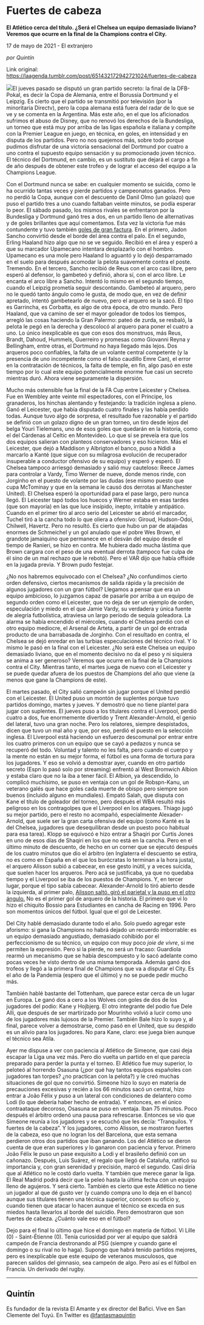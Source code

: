 # Fuertes de cabeza

**El Atlético cerca del título. ¿Será el Chelsea un equipo demasiado liviano? Veremos que ocurre en la final de la Champions contra el City.**

17 de mayo de 2021 - El extranjero

_por Quintín_

Link original: https://laagenda.tumblr.com/post/651432172942721024/fuertes-de-cabeza

![](https://64.media.tumblr.com/7035d3f095052ab3f11dc9ff48919278/64b943632766a909-b2/s500x750/7b99a34ca13acae31c5ea288000f4912703ae680.jpg)El jueves pasado se disputó un gran partido secreto: la final de la DFB-Pokal, es decir la Copa de Alemania, entre el Borussia Dortmund y el Leipzig. Es cierto que el partido se transmitió por televisión (por la minoritaria Directv), pero la copa alemana está fuera del radar de lo que se ve y se comenta en la Argentina. Más este año, en el que los aficionados sufrimos el abuso de Disney, que no renovó los derechos de la Bundesliga, un torneo que está muy por arriba de las ligas española e italiana y compite con la Premier League en juego, en técnica, en goles, en intensidad y en disputa de los partidos. Pero no nos quejemos más, sobre todo porque pudimos disfrutar de una victoria sensacional del Dortmund por  cuatro a uno contra el supuesto equipo sensación y su promocionado joven técnico. El técnico del Dortmund, en cambio, es un sustituto que dejará el cargo a fin de año después de obtener este trofeo y de lograr el acceso del equipo a la Champions League. 

Con el Dortmund nunca se sabe: en cualquier momento se suicida, como le ha ocurrido tantas veces y pierde partidos y campeonatos ganados. Pero no perdió la Copa, aunque con el descuento de Danil Olmo (un golazo) que puso el partido tres a uno cuando faltaban veinte minutos, se podía esperar lo peor. El sábado pasado, los mismos rivales se enfrentaron por la Bundesliga y Dortmund ganó tres a dos, en un partido lleno de alternativas y de goles brillantes que aquí comentamos. Esta vez la victoria fue más contundente y tuvo también [goles de gran factura](https://www.youtube.com/watch?v=nqmK4PMhBsE). En el primero, Jadon Sancho convirtió desde el borde del área contra el palo. En el segundo, Erling Haaland hizo algo que no se ve seguido. Recibió en el área y esperó a que su marcador Upamecano intentara desplazarlo con el hombro. Upamecano es una mole pero Haaland lo aguantó y lo dejó desparramado en el suelo para después acomodar la pelota suavemente contra el poste. Tremendo. En el tercero, Sancho recibió de Reus con el arco casi libre, pero esperó al defensor, lo gambeteó y definió, ahora sí, con el arco libre. Le encanta el arco libre a Sancho. Intentó lo mismo en el segundo tiempo, cuando el Leipzig prometía seguir descontando. Gambeteó al arquero, pero no le quedó tanto ángulo como le gusta, de modo que, en vez de definir apretado, intentó gambetearlo de nuevo, pero el arquero se la sacó. El tipo es Garrincha, es Corbatta, es algo de otra época, de otro mundo. Pero Haaland, que va camino de ser el mayor goleador de todos los tiempos, arregló las cosas haciendo la Gran Palermo: pateó de zurda, se resbaló, la pelota le pegó en la derecha y descolocó al arquero para poner el cuatro a uno.  Lo único inexplicable es que con esos dos monstruos, más Reus, Brandt, Dahoud, Hummels, Guerreiro y promesas como Giovanni Reyna y Bellingham, entre otras, el Dortmund no haya llegado más lejos. Dos arqueros poco confiables, la falta de un volante central competente (y la presencia de uno incompetente como el falso caudillo Emre Can), el error en la contratación de técnicos, la falta de temple, en fin, algo pasó en este tiempo por lo cual este equipo potencialmente enorme fue casi un secreto mientras duró. Ahora viene seguramente la dispersión. 

Mucho más ostensible fue la final de la FA Cup entre Leicester y Chelsea. Fue en Wembley ante veinte mil espectadores, con el Príncipe, los granaderos, los hinchas alentando y festejando: la tradición inglesa a pleno. Ganó el Leicester, que había disputado cuatro finales y las había perdido todas. Aunque tuvo algo de sorpresa, el resultado fue razonable y el partido se definió con un golazo digno de un gran torneo, un tiro desde lejos del belga Youri Tielemans, uno de esos goles que quedarán en la historia, como el del Cárdenas al Celtic en Montevideo. Lo que sí se preveía era que los dos equipos salieran con planteos conservadores y eso hicieron. Más el Leicester, que dejó a Maddison y Albrigton el banco, puso a Ndidi a marcarlo a Kanté (que sigue con su milagrosa evolución de recuperador insuperable a conductor ofensivo de su equipo) y esperó y esperó. El Chelsea tampoco arriesgó demasiado y salió muy cauteloso: Reece James para controlar a Vardy, Timo Werner de nueve, donde menos rinde, con Jorginho en el puesto de volante por las dudas (ese mismo puesto que cupa McTominay y que en la semana le causó dos derrotas al Manchester United). El Chelsea esperó la oportunidad para el pase largo, pero nunca llegó. El Leicester tapó todos los huecos y Werner estaba en esas tardes (que son mayoría) en las que luce insípido, inepto, irritable y antipático. Cuando en el primer tiro al arco serio del Leicester se abrió el marcador, Tuchel tiró a la cancha todo lo que oliera a ofensivo: Giroud, Hudson-Odoi, Chilwell, Havertz. Pero no resultó. Es cierto que hubo un par de atajadas enormes de Schmeichel y un gol anulado que el pobre Wes Brown, el grandote jamaiquino que permanece en el desván del equipo desde el tiempo de Ranieri, se hizo en contra. Me hubiera dado mucha lástima que Brown cargara con el peso de una eventual derrota (tampoco fue culpa de él sino de un mal rechazo que le rebotó). Pero el VAR dijo que había offside en la jugada previa. Y Brown pudo festejar.

¿No nos habremos equivocado con el Chelsea? ¿No confundimos cierto orden defensivo, ciertos mecanismos de salida rápida y la precisión de algunos jugadores con un gran fútbol? Llegamos a pensar que era un equipo ambicioso, lo juzgamos capaz de pasarle por arriba a un equipo de segundo orden como el Leicester, que no deja de ser un ejemplo de orden, especulación y miedo en el que Jamie Vardy, su verdadera y única fuente de alegría futbolística, atraviesa un largo período de sequía goleadora. La alarma se había encendido el miércoles, cuando el Chelsea perdió con el otro equipo mediocre, el Arsenal de Arteta, a partir de un gol de entrada producto de una barrabasada de Jorginho. Con el resultado en contra, el Chelsea se dejó enredar en las turbias especulaciones del técnico rival. Y lo mismo le pasó en la final con el Leicester. ¿No será este Chelsea un equipo demasiado liviano, que en el momento decisivo no da el peso y ni siquiera se anima a ser generoso? Veremos que ocurre en la final de la Champions contra el City. Mientras tanto, el martes juega de nuevo con el Leicester y se puede quedar afuera de los puestos de Champions del año que viene (a menos que gane la Champions de este). 


El martes pasado, el City salió campeón sin jugar porque el United perdió con el Leicester. El United puso un montón de suplentes porque tuvo partidos domingo, martes y jueves. Y demostró que no tiene plantel para jugar con suplentes. El jueves puso a los titulares contra el Liverpool, perdió cuatro a dos, fue enormemente divertido y Trent Alexander-Arnold, el genio del lateral, tuvo una gran noche. Pero los relatores, siempre despistados, dicen que tuvo un mal año y que, por eso, perdió el puesto en la selección inglesa. El Liverpool está haciendo un esfuerzo descomunal por entrar entre los cuatro primeros con un equipo que se cayó a pedazos y nunca se recuperó del todo. Voluntad y talento no les falta, pero cuando el cuerpo y la mente no están en su mejor forma, el fútbol es una forma de tortura para los jugadores. Y eso se volvió a demostrar ayer, cuando en otro partido secreto (Espn lo pasó solo por streaming) enfrentó al West Bromwich Albion y estaba claro que no la iba a tener fácil. El Albion, ya descendido, lo complicó muchísimo, se puso en ventaja con un gol de Robspn-Kanu, un veterano galés que hace goles cada muerte de obispo pero siempre son buenos (incluido alguno en mundiales). Empató Salah, que disputa con Kane el título de goleador del torneo, pero después el WBA resultó más peligroso en los contragolpes que el Liverpool en los ataques. Thiago jugó su mejor partido, pero el resto no acompañó, especialmente Alexader-Arnold, que suele ser la gran carta ofensiva del equipo (como Kanté es la del Chelsea, jugadores que desequilibran desde un puesto poco habitual para esa tarea). Klopp se equivocó e hizo entrar a Shaqiri por Curtis Jones en uno de esos días de Shaqiri en los que no está en la cancha. Pero en el último minuto de descuento, de hecho en un corner que se ejecutó después de los cuatro minutos que dio el árbitro (en Inglaterra el descuento se estira, no es como en España en el que los burócratas lo terminan a la hora justa), el arquero Alisson subió a cabecear, en ese gesto inútil, y a veces suicida, que suelen hacer los arqueros. Pero acá se justificaba, ya que no quedaba tiempo y el Liverpool se iba de los puestos de Champions. Y, en tercer lugar, porque el tipo sabía cabecear. Alexander-Arnold lo tiró abierto desde la izquierda, al primer palo, [Alisson saltó, giró el parietal y la puso en el otro ángulo.](https://www.espn.com.ar/video/clip/_/id/8649326?ex_cid=GoogleOneBox_Premier) No es el primer gol de arquero de la historia. El primero que vi lo hizo el chiquito Bossio para Estudiantes en cancha de Racing en 1996. Pero son momentos únicos del fútbol. Igual que el gol de Leicester.

Del City hablé demasiado durante todo el año. Solo puedo agregar este aforismo: si gana la Champions no habrá dejado un recuerdo imborrable: es un equipo demasiado angustiado, demasiado cohibido por el perfeccionismo de su técnico, un equipo con muy poco *joie de vivre*, si me permiten la expresión. Pero si la pierde, no será un fracaso: Guardiola rearmó un mecanismo que se había descompuesto y lo sacó adelante como pocas veces he visto dentro de una misma temporada. Además ganó dos trofeos y llegó a la primera final de Champions que va a disputar el City. Es el año de la Pandemia (espero que el último) y no se puede pedir mucho más.

También hablé bastante del Tottenham, que parece estar cerca de un lugar en Europa. Le ganó dos a cero a los Wolves con goles de dos de los jugadores del podio: Kane y Hojbjerg. El otro integrante del podio fue Dele Alli, que después de ser martirizado por Mourinho volvió a lucir como uno de los jugadores más lujosos de la Premier. También Bale hizo lo suyo y, al final, parece volver a demostrarse, como pasó en el United, que su despido es un alivio para los jugadores. No para Kane, claro: ese juega bien aunque el técnico sea Atila. 

Ayer me dispuse a ver con paciencia al Atlético de Simeone, que casi deja escapar la Liga una vez más. Pero dio vuelta un partido en el que parecía preparado para perder la punta y el torneo. El Atlético fue muy superior, lo peloteó al horrendo Osasuna (¿por qué hay tantos equipos españoles con jugadores tan torpes? ¿no practican con la pelota?) y le creó muchas situaciones de gol que no convirtió. Simeone hizo lo suyo en materia de precauciones excesivas y recién a los 66 minutos sacó un central, hizo entrar a João Félix y puso a un lateral con condiciones de delantero como Lodi (lo que debería haber hecho de entrada). Y entonces, en el único contraataque decoroso, Osasuna se puso en ventaja. Iban 75 minutos. Poco después el árbitro ordenó una pausa para refrescarse. Entonces se vio que Simeone reunía a los jugadores y se escuchó que les decía: “Tranquilos. Y fuertes de la cabeza”. Y los jugadores, como Alisson, se mostraron fuertes de la cabeza, eso que no logran los del Barcelona, que esta semana perdieron otros dos partidos que iban ganando. Los del Atlético se dieron cuenta de que eran superiores y lo ganaron con paciencia y fervor. Primero João Félix le puso un pase exquisito a Lodi y el brasileño definió con un cañonazo. Después, Luis Suárez, el regalo que llegó de Cataluña, ratificó su importancia y, con gran serenidad y precisión, marcó el segundo. Casi diría que al Atlético no le costó darlo vuelta. Y también que merece ganar la liga. El Real Madrid podrá decir que la peleó hasta la última fecha con un equipo lleno de agujeros. Y será cierto. También es cierto que este Atlético no tiene un jugador al que dé gusto ver (y cuando compra uno lo deja en el banco) aunque sus titulares tienen una técnica superior, conocen su oficio y, cuando tienen que atacar lo hacen aunque el técnico se exceda en sus miedos hasta llevarlos al borde del suicidio. Pero demostraron que son fuertes de cabeza. ¿Cuánto vale eso en el fútbol? 

Dejo para el final lo último que hice el domingo en materia de fútbol. Vi Lille (0) - Saint-Étienne (0). Tenía curiosidad por ver al equipo que saldrá campeón de Francia destronando al PSG (siempre y cuando gane el domingo o su rival no lo haga). Supongo que habrá tenido partidos mejores, pero es inexplicable que este equipo de veteranos musculosos, que parecen salidos del gimnasio, sea campeón de algo. Pero así es el fútbol en Francia. Un derivado del rugby. 



---

Quintín
-------

 Es fundador de la revista El Amante y ex director del Bafici. Vive en San Clemente del Tuyú. En Twitter es [@fantasmaquintin](https://twitter.com/fantasmaquintin) 

